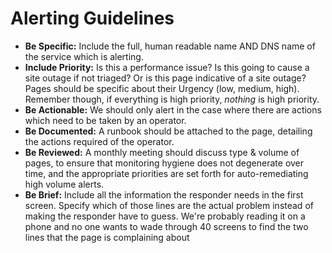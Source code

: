 # Alerting Guidelines

* **Be Specific:** Include the full, human readable name AND DNS name of the service which is alerting.
* **Include Priority:** Is this a performance issue? Is this going to cause a site outage if not triaged? Or is this page indicative of a site outage? Pages should be specific about their Urgency (low, medium, high). Remember though, if everything is high priority, _nothing_ is high priority.
* **Be Actionable:** We should only alert in the case where there are actions which need to be taken by an operator.
* **Be Documented:** A runbook should be attached to the page, detailing the actions required of the operator.
* **Be Reviewed:** A monthly meeting should discuss type & volume of pages, to ensure that monitoring hygiene does not degenerate over time, and the appropriate priorities are set forth for auto-remediating high volume alerts.
* **Be Brief:** Include all the information the responder needs in the first screen. Specify which of those lines are the actual problem instead of making the responder have to guess. We're probably reading it on a phone and no one wants to wade through 40 screens to find the two lines that the page is complaining about
